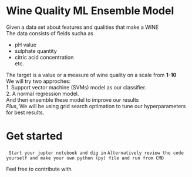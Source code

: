 # Wine Quality ML Ensemble Model
Given a data set about features and qualities that make a WINE </br>
The data consists of fields sucha as</br>
<ul>
    <li>pH value</li>
    <li>sulphate quantity</li>
    <li>citric acid concentration</li>
    etc.
</ul>
The target is a value or a measure of wine quality on a scale from <b>1-10</b></br>
We will try two approches: <br>
1. Support vector machine (SVMs) model as our classifier.<br>
2. A normal regression model.<br>
And then ensemble these model to improve our results<br>
<i>Plus</i>, We will be using grid search optimation to tune our hyperparameters for best results.</br>

# Get started
``` Start your jupter notebook and dig in```
```Alternatively review the code yourself and make your own python (py) file and run from CMD```

Feel free to contribute with 
